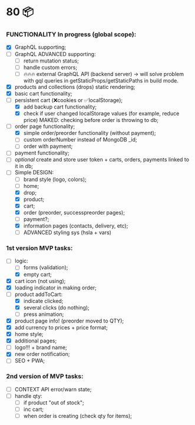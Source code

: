 # 80 📦

### FUNCTIONALITY In progress (global scope):

- [x] GraphQL supporting;
- [ ] GraphQL ADVANCED supporting:
  - [ ] return mutation status;
  - [ ] handle custom errors;
  - [ ] 🔥🔥🔥 external GraphQL API (backend server) -> will solve problem with gql queries in getStaticProps/getStaticPaths in build mode.
- [x] products and collections (drops) static rendering;
- [x] basic cart functionality;
- [ ] persistent cart (❌cookies or ✅localStorage);
  - [x] add backup cart functionality;
  - [x] check if user changed localStorage values (for example, reduce price) MAKED: checking before order is throwing to db;
- [ ] order page functionality;
  - [x] simple order/preorder functionality (without payment);
  - [ ] custom orderNumber instead of MongoDB _id;
  - [ ] order with payment;
- [ ] payment functionality;
- [ ] *optional* create and store user token + carts, orders, payments linked to it in db;
- [ ] Simple DESIGN:
  - [ ] brand style (logo, colors);
  - [ ] home;
  - [x] drop;
  - [x] product;
  - [x] cart;
  - [x] order (preorder, successpreorder pages);
  - [ ] payment?;
  - [x] information pages (contacts, delivery, etc);
  - [ ] ADVANCED styling sys (hsla + vars)

### 1st version MVP tasks:
- [ ] logic:
  - [ ] forms (validation);
  - [x] empty cart;
- [x] cart icon (not using);
- [x] loading indicator in making order;
- [ ] product addToCart:
  - [x] indicate clicked;
  - [x] several clicks (do nothing);
  - [ ] press animation;
- [x] product page info! (preorder moved to QTY);
- [x] add currency to prices + price format;
- [x] home style;
- [x] additional pages;
- [ ] logo!!! + brand name;
- [x] new order notification;
- [ ] SEO + PWA;

### 2nd version of MVP tasks:
- [ ] CONTEXT API error/warn state;
- [ ] handle qty:
  - [ ] if product "out of stock";
  - [ ] inc cart;
  - [ ] when order is creating (check qty for items);